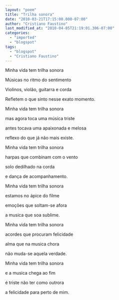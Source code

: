 ```yaml
---
layout: "poem"
title: "Trilha sonora"
date: "2010-03-21T17:15:00.000-07:00"
author: "Cristiano Faustino"
last_modified_at: "2010-04-05T21:19:01.306-07:00"
categories:
  - "imported"
  - "blogspot"
tags:
  - "blogspot"
  - "Cristiano Faustino"
---
```


Minha vida tem trilha sonora

Músicas no ritmo do sentimento

Violinos, violão, guitarra e corda

Refletem o que sinto nesse exato momento.

Minha vida tem trilha sonora

mas agora toca uma música triste

antes tocava uma apaixonada e melosa

reflexo do que já não mais existe.

Minha vida tem trilha sonora

harpas que combinam com o vento

solo dedilhado na corda

e dança de acompanhamento.

Minha vida tem trilha sonora

estamos no ápice do filme

emoções que soltam-se afora

a musica que soa sublime.

Minha vida tem trilha sonora

acordes que procuram felicidade

alma que na musica chora

não muda-se aquela verdade.

Minha vida tem trilha sonora

e a musica chega ao fim

é triste não ter como outrora

a felicidade para perto de mim.